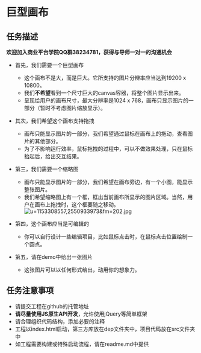 # 巨型画布

## 任务描述
**欢迎加入商业平台学院QQ群38234781，获得与导师一对一的沟通机会**

* 首先，我们需要一个巨型画布
    * 这个画布不是大，而是巨大。它所支持的图片分辨率应当达到19200 x 10800。
    * 我们**不希望**看到一个尺寸巨大的canvas容器，将整个图片显示出来。
    * 呈现给用户的画布尺寸，最大分辨率是1024 x 768，画布只显示图片的一部分（暂时不考虑图片缩放显示）。

* 其次，我们希望这个画布支持拖拽
    * 画布只能显示图片的一部分，我们希望通过鼠标在画布上的拖动，查看图片的其他部分。
    * 为了不影响运行效率，鼠标拖拽的过程中，可以不做效果处理，只在鼠标抬起后，给出交互结果。

* 第三，我们需要一个缩略图
    * 画布只能显示图片的一部分，我们希望在画布旁边，有一个小图，能显示整张图片。
    * 我们希望缩略图上有一个框，框出当前画布所显示的图片区域。当然，用户在画布上拖拽时，这个框要随之移动。
    ![u=1153308557,2550933973&fm=202.jpg](https://ooo.0o0.ooo/2017/04/24/58fd618e42ece.jpg)

* 第四，这个画布应当是可编辑的
    * 你可以自行设计一些编辑项目，比如鼠标点击时，在鼠标点击位置绘制一个圆点。

* 第五，请在demo中给出一张图片
    * 这张图片可以以任何形式给出，动用你的想象力。

## 任务注意事项
* 请提交工程在github的托管地址
* **请尽量使用JS原生API开发**，允许使用jQuery等简单框架
* 请合理组织代码结构，添加必要的注释
* 工程以index.html启动，第三方库放在dep文件夹中，项目代码放在src文件夹中
* 如工程需要构建或特殊启动流程，请在readme.md中提供